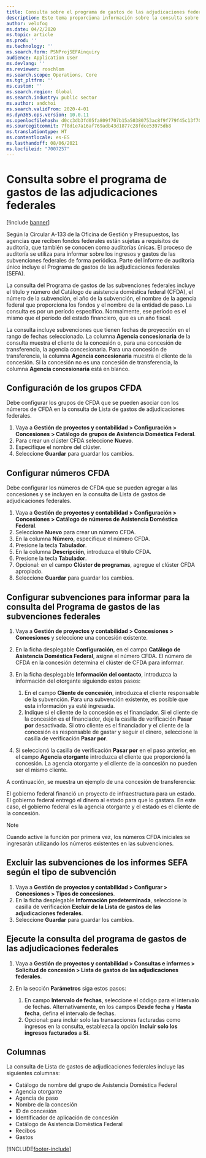 ```yaml
---
title: Consulta sobre el programa de gastos de las adjudicaciones federales
description: Este tema proporciona información sobre la consulta sobre el Programa de gastos de las adjudicaciones federales.
author: velofog
ms.date: 04/2/2020
ms.topic: article
ms.prod: ''
ms.technology: ''
ms.search.form: PSNProjSEFAinquiry
audience: Application User
ms.devlang: ''
ms.reviewer: roschlom
ms.search.scope: Operations, Core
ms.tgt_pltfrm: ''
ms.custom: ''
ms.search.region: Global
ms.search.industry: public sector
ms.author: andchoi
ms.search.validFrom: 2020-4-01
ms.dyn365.ops.version: 10.0.11
ms.openlocfilehash: d0cc3db3fd05fa809f707b15a50380753ac8f9f779f45c13f707321d2b0e0841
ms.sourcegitcommit: 7f8d1e7a16af769adb43d1877c28fdce53975db8
ms.translationtype: HT
ms.contentlocale: es-ES
ms.lasthandoff: 08/06/2021
ms.locfileid: "7007257"
---
```

# <a name="schedule-of-expenditures-of-federal-awards-inquiry"></a>Consulta sobre el programa de gastos de las adjudicaciones federales

[!include [banner](../includes/banner.md)]

Según la Circular A-133 de la Oficina de Gestión y Presupuestos, las agencias que reciben fondos federales están sujetas a requisitos de auditoría, que también se conocen como auditorías únicas. El proceso de auditoría se utiliza para informar sobre los ingresos y gastos de las subvenciones federales de forma periódica. Parte del informe de auditoría único incluye el Programa de gastos de las adjudicaciones federales (SEFA).

La consulta del Programa de gastos de las subvenciones federales incluye el título y número del Catálogo de asistencia doméstica federal (CFDA), el número de la subvención, el año de la subvención, el nombre de la agencia federal que proporciona los fondos y el nombre de la entidad de paso. La consulta es por un período específico. Normalmente, ese período es el mismo que el período del estado financiero, que es un año fiscal.

La consulta incluye subvenciones que tienen fechas de proyección en el rango de fechas seleccionado. La columna **Agencia concesionaria** de la consulta muestra el cliente de la concesión o, para una concesión de transferencia, la agencia concesionaria. Para una concesión de transferencia, la columna **Agencia concesionaria** muestra el cliente de la concesión. Si la concesión no es una concesión de transferencia, la columna **Agencia concesionaria** está en blanco.

## <a name="set-up-the-cfda-clusters"></a>Configuración de los grupos CFDA

Debe configurar los grupos de CFDA que se pueden asociar con los números de CFDA en la consulta de Lista de gastos de adjudicaciones federales.

1. Vaya a **Gestión de proyectos y contabilidad \> Configuración \> Concesiones \> Catálogo de grupos de Asistencia Doméstica Federal**.
2. Para crear un clúster CFDA seleccione **Nuevo**.
3. Especifique el nombre del clúster.
4. Seleccione **Guardar** para guardar los cambios.

## <a name="set-up-cfda-numbers"></a>Configurar números CFDA

Debe configurar los números de CFDA que se pueden agregar a las concesiones y se incluyen en la consulta de Lista de gastos de adjudicaciones federales.

1. Vaya a **Gestión de proyectos y contabilidad \> Configuración \> Concesiones \> Catálogo de números de Asistencia Doméstica Federal**.
2. Seleccione **Nuevo** para crear un número CFDA.
3. En la columna **Número**, especifique el número CFDA.
4. Presione la tecla **Tabulador**.
5. En la columna **Descripción**, introduzca el título CFDA.
6. Presione la tecla **Tabulador**.
7. Opcional: en el campo **Clúster de programas**, agregue el clúster CFDA apropiado.
8. Seleccione **Guardar** para guardar los cambios.

## <a name="set-up-grants-to-report-for-the-schedule-of-expenditures-of-federal-awards-inquiry"></a>Configurar subvenciones para informar para la consulta del Programa de gastos de las subvenciones federales

1. Vaya a **Gestión de proyectos y contabilidad \> Concesiones \> Concesiones** y seleccione una concesión existente.
2. En la ficha desplegable **Configuración**, en el campo **Catálogo de Asistencia Doméstica Federal**, asigne el número CFDA. El número de CFDA en la concesión determina el clúster de CFDA para informar.
3. En la ficha desplegable **Información del contacto**, introduzca la información del otorgante siguiendo estos pasos:

    1. En el campo **Cliente de concesión**, introduzca el cliente responsable de la subvención. Para una subvención existente, es posible que esta información ya esté ingresada.
    2. Indique si el cliente de la concesión es el financiador. Si el cliente de la concesión es el financiador, deje la casilla de verificación **Pasar por** desactivada. Si otro cliente es el financiador y el cliente de la concesión es responsable de gastar y seguir el dinero, seleccione la casilla de verificación **Pasar por**.

4. Si seleccionó la casilla de verificación **Pasar por** en el paso anterior, en el campo **Agencia otorgante** introduzca el cliente que proporcionó la concesión. La agencia otorgante y el cliente de la concesión no pueden ser el mismo cliente.

A continuación, se muestra un ejemplo de una concesión de transferencia:

El gobierno federal financió un proyecto de infraestructura para un estado. El gobierno federal entregó el dinero al estado para que lo gastara. En este caso, el gobierno federal es la agencia otorgante y el estado es el cliente de la concesión.

> [!NOTE] 
> Cuando active la función por primera vez, los números CFDA iniciales se ingresarán utilizando los números existentes en las subvenciones.

## <a name="exclude-grants-from-sefa-reporting-based-on-the-grant-type"></a>Excluir las subvenciones de los informes SEFA según el tipo de subvención

1. Vaya a **Gestión de proyectos y contabilidad \> Configurar \> Concesiones \> Tipos de concesiones**.
2. En la ficha desplegable **Información predeterminada**, seleccione la casilla de verificación **Excluir de la Lista de gastos de las adjudicaciones federales**.
3. Seleccione **Guardar** para guardar los cambios.

## <a name="run-the-schedule-of-expenditures-of-federal-awards-inquiry"></a>Ejecute la consulta del programa de gastos de las adjudicaciones federales

1. Vaya a **Gestión de proyectos y contabilidad \> Consultas e informes \> Solicitud de concesión \> Lista de gastos de las adjudicaciones federales**.
2. En la sección **Parámetros** siga estos pasos:

    1. En campo **Intervalo de fechas**, seleccione el código para el intervalo de fechas. Alternativamente, en los campos **Desde fecha** y **Hasta fecha**, defina el intervalo de fechas.
    2. Opcional: para incluir solo las transacciones facturadas como ingresos en la consulta, establezca la opción **Incluir solo los ingresos facturados** a **Sí**.

## <a name="columns"></a>Columnas

La consulta de Lista de gastos de adjudicaciones federales incluye las siguientes columnas:

- Catálogo de nombre del grupo de Asistencia Doméstica Federal
- Agencia otorgante
- Agencia de paso
- Nombre de la concesión
- ID de concesión
- Identificador de aplicación de concesión
- Catálogo de Asistencia Doméstica Federal
- Recibos
- Gastos


[!INCLUDE[footer-include](../includes/footer-banner.md)]